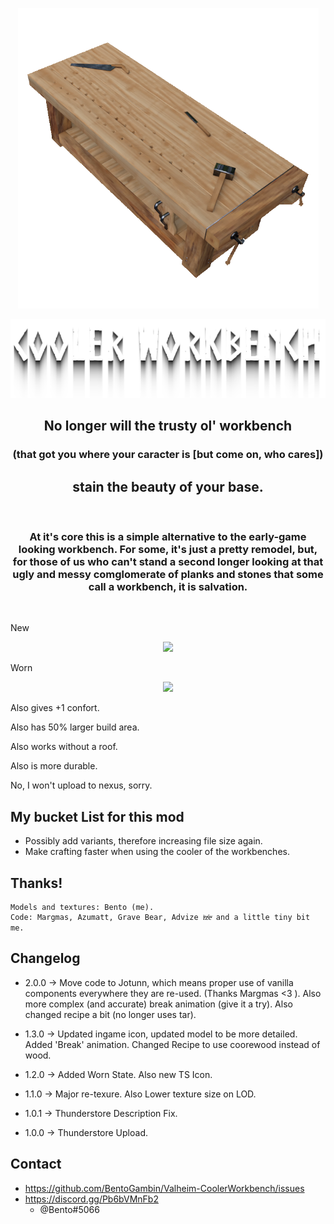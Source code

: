 
[<p align="center"> <img src="https://github.com/BentoGambin/Valheim-CoolerWorkbench/blob/main/Github/CWB.png?raw=true" />](https://github.com/BentoGambin/Valheim-CoolerWorkbench)


<p align="center"> <img src="https://github.com/BentoGambin/Valheim-CoolerWorkbench/blob/main/Github/Title.png?raw=true" />

<h2  align="center"> No longer will the trusty ol' workbench</h2> <h3  align="center">(that got you where your caracter is [but come on, who cares])</h3> <h2  align="center">stain the beauty of your base.</h2>
<br />

<h3 align="center"> At it's core this is a simple alternative to the early-game looking workbench. For some, it's just a pretty remodel, but, for those of us who can't stand a second longer looking at that ugly and messy comglomerate of planks and stones that some call a workbench, it is salvation.</h3>
<br />

New
<p align="center"> <img src="https://i.imgur.com/oZtwiBJ.png" />

Worn
<p align="center"> <img src="https://i.imgur.com/QNvWJ0j.png"/>


Also gives +1 confort.

Also has 50% larger build area.

Also works without a roof.

Also is more durable.

No, I won't upload to nexus, sorry.

## My bucket List for this mod

* Possibly add variants, therefore increasing file size again.
* Make crafting faster when using the cooler of the workbenches.

## Thanks!
    Models and textures: Bento (me).
    Code: Margmas, Azumatt, Grave Bear, Advize iͣzͩeͮ and a little tiny bit me.
## Changelog

* 2.0.0 -> Move code to Jotunn, which means proper use of vanilla components everywhere they are re-used. (Thanks Margmas <3 ). Also more complex (and accurate) break animation (give it a try). Also changed recipe a bit (no longer uses tar).

* 1.3.0 -> Updated ingame icon, updated model to be more detailed. Added 'Break' animation. Changed Recipe to use coorewood instead of wood.

* 1.2.0 -> Added Worn State. Also new TS Icon.

* 1.1.0 -> Major re-texure. Also Lower texture size on LOD.

* 1.0.1 -> Thunderstore Description Fix.

* 1.0.0 -> Thunderstore Upload.

## Contact
* https://github.com/BentoGambin/Valheim-CoolerWorkbench/issues
* https://discord.gg/Pb6bVMnFb2
    * @Bento#5066
